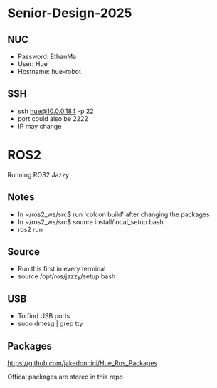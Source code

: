 ﻿# Senior-Design-2025

## NUC
* Password: EthanMa
* User: Hue
* Hostname: hue-robot

## SSH
* ssh hue@10.0.0.184 -p 22
* port could also be 2222
* IP may change

<h1>ROS2</h1>
Running ROS2 Jazzy

## Notes
* In ~/ros2_ws/src$ run 'colcon build' after changing the packages
* In ~/ros2_ws/src$ source install/local_setup.bash
* ros2 run <package> <node>

## Source
* Run this first in every terminal
* source /opt/ros/jazzy/setup.bash

## USB
* To find USB ports
* sudo dmesg | grep tty

## Packages
https://github.com/jakedonnini/Hue_Ros_Packages


Offical packages are stored in this repo

